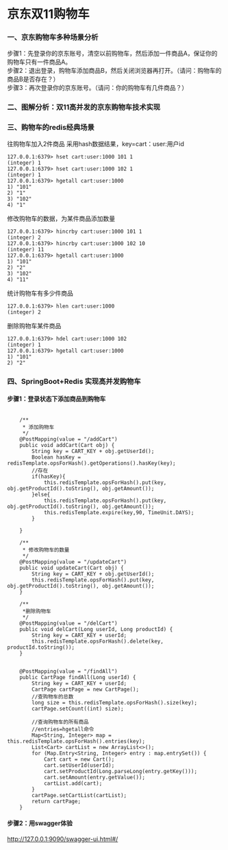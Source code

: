 
# 京东双11购物车

### 一、京东购物车多种场景分析
步骤1：先登录你的京东账号，清空以前购物车，然后添加一件商品A，保证你的购物车只有一件商品A。  
步骤2：退出登录，购物车添加商品B，然后关闭浏览器再打开。（请问：购物车的商品B是否存在？）  
步骤3：再次登录你的京东账号。（请问：你的购物车有几件商品？）  

### 二、图解分析：双11高并发的京东购物车技术实现


### 三、购物车的redis经典场景
往购物车加入2件商品
采用hash数据结果，key=cart：user:用户id
``` 
127.0.0.1:6379> hset cart:user:1000 101 1
(integer) 1
127.0.0.1:6379> hset cart:user:1000 102 1
(integer) 1
127.0.0.1:6379> hgetall cart:user:1000
1) "101"
2) "1"
3) "102"
4) "1"
```
修改购物车的数据，为某件商品添加数量
``` 
127.0.0.1:6379> hincrby cart:user:1000 101 1
(integer) 2
127.0.0.1:6379> hincrby cart:user:1000 102 10
(integer) 11
127.0.0.1:6379> hgetall cart:user:1000
1) "101"
2) "2"
3) "102"
4) "11"
```
统计购物车有多少件商品
``` 
127.0.0.1:6379> hlen cart:user:1000
(integer) 2
```

删除购物车某件商品
``` 
127.0.0.1:6379> hdel cart:user:1000 102
(integer) 1
127.0.0.1:6379> hgetall cart:user:1000
1) "101"
2) "2"
```


### 四、SpringBoot+Redis 实现高并发购物车
#### 步骤1：登录状态下添加商品到购物车
``` 

    /**
     * 添加购物车
     */
    @PostMapping(value = "/addCart")
    public void addCart(Cart obj) {
        String key = CART_KEY + obj.getUserId();
        Boolean hasKey = redisTemplate.opsForHash().getOperations().hasKey(key);
        //存在
        if(hasKey){
            this.redisTemplate.opsForHash().put(key, obj.getProductId().toString(), obj.getAmount());
        }else{
            this.redisTemplate.opsForHash().put(key, obj.getProductId().toString(), obj.getAmount());
            this.redisTemplate.expire(key,90, TimeUnit.DAYS);
        }

    }

    /**
     * 修改购物车的数量
     */
    @PostMapping(value = "/updateCart")
    public void updateCart(Cart obj) {
        String key = CART_KEY + obj.getUserId();
        this.redisTemplate.opsForHash().put(key, obj.getProductId().toString(), obj.getAmount());
    }

    /**
     *删除购物车
     */
    @PostMapping(value = "/delCart")
    public void delCart(Long userId, Long productId) {
        String key = CART_KEY + userId;
        this.redisTemplate.opsForHash().delete(key, productId.toString());
    }


    @PostMapping(value = "/findAll")
    public CartPage findAll(Long userId) {
        String key = CART_KEY + userId;
        CartPage cartPage = new CartPage();
        //查购物车的总数
        long size = this.redisTemplate.opsForHash().size(key);
        cartPage.setCount((int) size);

        //查询购物车的所有商品
        //entries=hgetall命令
        Map<String, Integer> map = this.redisTemplate.opsForHash().entries(key);
        List<Cart> cartList = new ArrayList<>();
        for (Map.Entry<String, Integer> entry : map.entrySet()) {
            Cart cart = new Cart();
            cart.setUserId(userId);
            cart.setProductId(Long.parseLong(entry.getKey()));
            cart.setAmount(entry.getValue());
            cartList.add(cart);
        }
        cartPage.setCartList(cartList);
        return cartPage;
    }
```
#### 步骤2：用swagger体验
http://127.0.0.1:9090/swagger-ui.html#/
